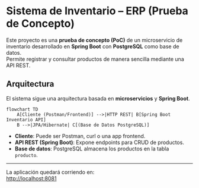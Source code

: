 # Sistema de Inventario – ERP (Prueba de Concepto)

Este proyecto es una **prueba de concepto (PoC)** de un microservicio de inventario desarrollado en **Spring Boot** con **PostgreSQL** como base de datos.  
Permite registrar y consultar productos de manera sencilla mediante una API REST.

## Arquitectura

El sistema sigue una arquitectura basada en **microservicios** y **Spring Boot**.  

```mermaid
flowchart TD
    A[Cliente (Postman/Frontend)] -->|HTTP REST| B[Spring Boot Inventario API]
    B -->|JPA/Hibernate| C[(Base de Datos PostgreSQL)]
```

- **Cliente**: Puede ser Postman, curl o una app frontend.  
- **API REST (Spring Boot)**: Expone endpoints para CRUD de productos.  
- **Base de datos**: PostgreSQL almacena los productos en la tabla `producto`.

---

La aplicación quedará corriendo en:  
[http://localhost:8081](http://localhost:8081)